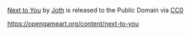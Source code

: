 [Next to You](https://opengameart.org/content/next-to-you) by [Joth](https://opengameart.org/users/joth) is released to the Public Domain via [CC0](https://creativecommons.org/publicdomain/zero/1.0/)

https://opengameart.org/content/next-to-you